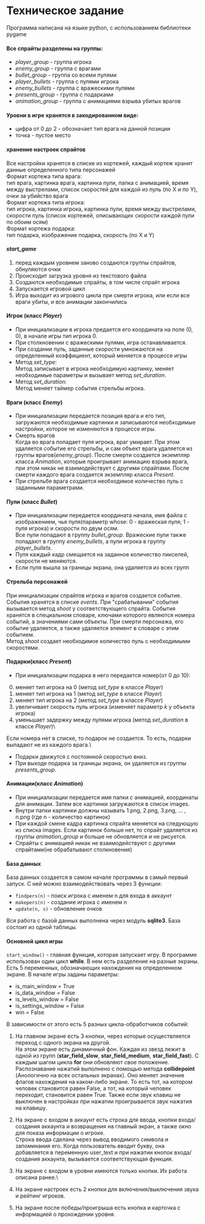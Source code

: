# Техническое задание

Программа написана на языке python, с использованием библиотеки pygame

#### Все спрайты разделены на группы:

- _player_group_ - группа игрока
- _enemy_group_ - группа с врагами
- _bullet_group_ - группа со всеми пулями
- _player_bullets_ - группа с пулями игрока
- _enemy_bullets_ - группа с вражескими пулями
- _presents_group_ - группа с подарками
- _animation_group_ - группа с анимациями взрыва убитых врагов

#### Уровни в игре хранятся в закодированном виде:

- цифра от 0 до 2 - обозначает тип врага на данной позиции
- точка - пустое место

#### хранение настроек спрайтов

Все настройки хранятся в списке из кортежей, каждый кортеж хранит данные определенного типа персонажей\
Формат кортежа типа врага:\
тип врага, картинка врага, картинка пули, папка с анимацией, время между выстрелами, список скоростей для каждой из
пуль (по X и по Y), очки за убийство врага\
Формат кортежа типа игрока:\
тип игрока, картинка игрока, картинка пули, время между выстрелами, скорости пуль (список кортежей, описывающих скорости
каждой пули по обоим осям)\
Формат кортежа подарка:\
тип подарка, изображение подарка, скорость (по X и Y)

#### _start_game_

1) перед каждым уровнем заново создаются группы спрайтов, обнуляются очки
2) Происходит загрузка уровня из текстового файла
3) Создаются необходимые спрайты, в том числе спрайт игрока
4) Запускается игровой цикл
5) Игра выходит из игрового цикла при смерти игрока, или если все враги убиты, и все анимации закончились

#### Игрок (класс _Player_)

- При инициализации в игрока предается его координата на поле (0, 0), в начале игры тип игрока 0.
- При столкновении с вражескими пулями, игра останавливается.
- При создании пуль, заданные скорости умножаются на определенный коэффициент, который меняется в процессе игры
- Метод _set_type_:\
  Метод записывает в игрока необходимую картинку, меняет необходимые параметры и вызывает метод _set_duration_.
- Метод _set_duration_:\
  Метод меняет таймер события стрельбы игрока.

#### Враги (класс _Enemy_)

- При инициализации передается позиция врага и его тип, загружаются необходимые картинки и записываются необходимые
  настройки, которое не изменяются в процессе игры.
- Смерть врагов\
  Когда во врага попадает пуля игрока, враг умирает.
  При этом удаляется событие его стрельбы, и сам объект врага удаляется из группы врагов(_enemy_group_).
  После смерти создается экземпляр класса _Animation_, которые проигрывает анимацию взрыва врага, при этом никак не
  взаимодействует с другими спрайтами.
  После смерти каждого врага создается экземпляр класса _Present_.
- При стрельбе врага создается необходимое количество пуль с заданными параметрами.

#### Пули (класс _Bullet_)

- При инициализации передается координата начала, имя файла с изображением, чья пуля(параметр whose: 0 - вражеская пуля;
  1 - пуля игрока) и скорости по двум осям.\
  Все пули попадают в группу _bullet_group_. Вражеские пули также попадают в группу _enemy_bullets_, а пули игрока в
  группу _player_bullets_.
- Пуля каждый кадр смещается на заданное количество пикселей, скорости не меняются.
- Если пуля вышла за границы экрана, она удаляется из всех групп

#### Стрельба персонажей

При инициализации спрайтов игрока и врагов создается событие. События хранятся в списке _events_.
При "срабатывании" события вызывается метод _shoot_ у соответствующего спрайта.
События хранятся в специальном словаре, ключами которого являются номера событий, а значениями сами объекты.
При смерти персонажа, его событие удаляется, а также удаляется элемент в словаре с этим событием. \
Метод _shoot_ создает необходимое количество пуль с необходимыми скоростями.

#### Подарки(класс _Present_)

- При инициализации подарка в него передается номер(от 0 до 10):

0) меняет тип игрока на 0 (метод _set_type_ в классе _Player_)
1) меняет тип игрока на 1 (метод _set_type_ в классе _Player_)
2) меняет тип игрока на 2 (метод _set_type_ в классе _Player_)
3) увеличивает скорость пуль игрока (изменяет параметр _k_ у объекта игрока)
4) уменьшает задержку между пулями игрока (метод _set_duration_ в классе _Player_)\

Если номера нет в списке, то подарок не создается. То есть, подарки выпадают не из каждого врага.\

- Подарки движутся с постоянной скоростью вниз.
- При выходе подарка за границы экрана, он удаляется из группы _presents_group_.

#### Анимации(класс _Animation_)

- При инициализации передается имя папки с анимацией, координаты для анимации. Затем все картинки загружаются в список
  images.
- Внутри папки картинки должны называть 1.png, 2.png, 3.png, ... , n.png (где n - количество картинок)
- При каждой смене кадра картинка спрайта меняется на следующую из списка images. Если картинок больше нет, то спрайт
  удаляется из группы _animation_group_ и больше не обновляется и не рисуется.
- Спрайты с анимацией никак не взаимодействуют с другими спрайтами(не обрабатывают столкновения)



#### База данных

База данных создается в самом начале программы в самый первый запуск. С ней можно взаимодействовать через 3 функции:

- `findpers(n)` - поиск игрока с именем n для входа в аккаунт
- `makepers(n)` - создание игрока с именем n
- `update(n, s)` - обновление очков

Вся работа с базой данных выполнена через модуль **sqlite3**. База состоит из одной таблицы.

#### Основной цикл игры

`start_window()` - главная функция, которая запускает игру. В программе использован один цикл __while__. 
В нем есть разделение на разные экраны.
Есть 5 переменных, обозначающих нахождения на определенном экране. В начале игры заданы параметры:
-    is_main_window = True
-    is_data_window = False
-    is_levels_window = False
-    is_settings_window = False
-    win = False
  
В зависимости от этого есть 5 разных цикла-обработчиков событий:
1) На главном экране есть 3 кнопки, через которые осуществляется переход с одного экрана на другой.\
   На этом экране есть динамичный фон. Каждая из звезд лежит в одной из групп
   (**star_field_slow**, **star_field_medium**, **star_field_fast**). С каждым шагом цикла **for** они обновляют свое положение.\
   Распознавание нажатий выполнено с помощью метода __collidepoint__ (Анологично на всех остальных экранах).
   Оно меняет значение флагов нахождения на каком-либо экране. То есть тот, на котором человек становится равен False, а тот,
   на который человек переходит, становится равен True.
   Также если звук клавиш не выключен в настройках при нажатии проигрывается звук нажатия на клавишу.

2) На экране с входом в аккаунт есть строка для ввода, кнопки входа/создания аккаунта и возвращения на главный экран,
   а также окно для показа информации о игроке.\
   Строка ввода сделана через вывод вводимого символа и запоминания его. Когда пользователь вводит букву, она добавляется в
   переменную user_text и при нажатии кнопок входа/создания аккаунта, вызывается соответствующая функция.

3) На экране с входом в уровни имеются только кнопки. Их работа описана ранее.\
4) На экране настроек есть 2 кнопки для включения/выключения звука и рейтинг игроков.
5) На экране после победы/проигрыша есть кнопка и карточка с информацией о прохождении уровня.
   
   
